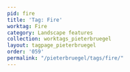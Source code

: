 ```yaml
---
pid: fire
title: 'Tag: Fire'
worktag: Fire
category: Landscape features
collection: worktags_pieterbruegel
layout: tagpage_pieterbruegel
order: '059'
permalink: "/pieterbruegel/tags/fire/"
---
```

